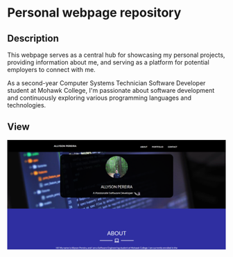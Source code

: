 # Personal webpage repository

## Description

This webpage serves as a central hub for showcasing my personal projects, providing information about me, and serving as a platform for potential employers to connect with me. 

As a second-year Computer Systems Technician Software Developer student at Mohawk College, I'm passionate about software development and continuously exploring various programming languages and technologies.

## View

<img src="assets/images/webpagescreenshot.png">











